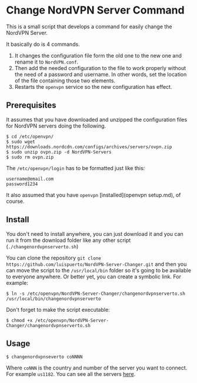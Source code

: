 # Change NordVPN Server Command

This is a small script that develops a command for easily change the NordVPN Server. 

It basically do is 4 commands. 

1. It changes the configuration file form the old one to the new one and rename it to `NordVPN.conf`. 
2. Then add the needed configuration to the file to work properly without the need of a password and username. In other words, set the location of the file containing those two elements. 
3. Restarts the `openvpn` service so the new configuration has effect. 

## Prerequisites

It assumes that you have downloaded and unzipped the configuration files for NordVPN servers doing the following.  

```shell
$ cd /etc/openvpn/
$ sudo wget https://downloads.nordcdn.com/configs/archives/servers/ovpn.zip
$ sudo unzip ovpn.zip -d NordVPN-Servers
$ sudo rm ovpn.zip
```

The `/etc/openvpn/login` has to be formatted just like this: 

```
username@email.com
password1234
```

It also assumed that you have `openvpn` [installed](openvpn setup.md), of course.

## Install

You don't need to install anywhere, you can just download it and you can run it from the download folder like any other script (`./changenordvpnserverto.sh`)

You can clone the repository `git clone https://github.com/luispuerto/NordVPN-Server-Changer.git` and then you can move the script to the `/usr/local/bin` folder so it's going to be available to everyone anywhere. Or better yet, you can create a symbolic link. For example:

```shell
$ ln -s /etc/openvpn/NordVPN-Server-Changer/changenordvpnserverto.sh /usr/local/bin/changenordvpnserverto
```

Don't forget to make the script executable: 

```shell
$ chmod +x /etc/openvpn/NordVPN-Server-Changer/changenordvpnserverto.sh
```

## Usage

```shell
$ changenordvpnseverto coNNNN
```

Where `coNNN` is the country and number of the server you want to connect. For example `us1182`. You can see all the servers [here](https://nordvpn.com/servers/). 

​	